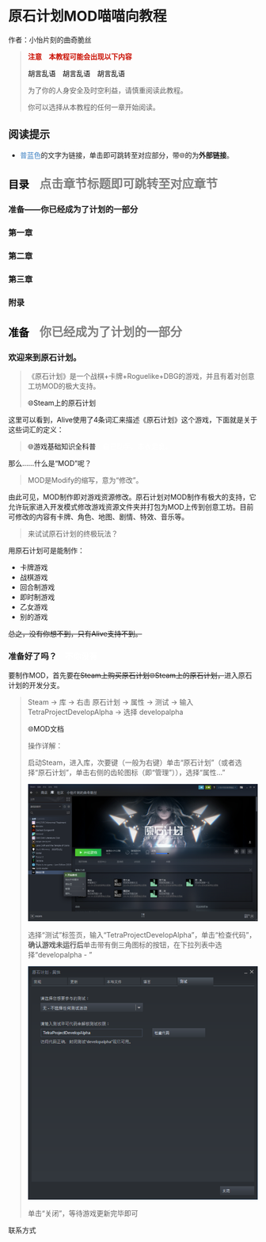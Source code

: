 # 原石计划MOD喵喵向教程

作者：<a href="#作者" style="text-decoration:none">小怡片刻的曲奇脆丝</a>

> <font color="Scarlet">**注意　本教程可能会出现以下内容**</font>
>
> <font color="Black">胡言乱语　胡言乱语　胡言乱语</font>
>
> 为了你的人身安全及时空利益，请慎重阅读此教程。
>
> 你可以选择从本教程的任何一章开始阅读。



## 阅读提示

* <font color="4183C4">普蓝色</font>的文字为链接，单击即可跳转至对应部分，带🌐的为**外部链接**。



## <a name="目录"><font color="Black">目录</font></a>　<font color="Gray" size="5">点击章节标题即可跳转至对应章节</font>

### <a href="#第〇章" style="text-decoration:none">准备——你已经成为了计划的一部分</a>

### <a href="#第一章" style="text-decoration:none">第一章</a>

### <a href="#第二章" style="text-decoration:none">第二章</a>

### <a href="#第三章" style="text-decoration:none">第三章</a>

### <a href="#附录" style="text-decoration:none">附录</a>



## <a name="第〇章"><font color="Black">准备</font>　<font color="Gray" size="5">你已经成为了计划的一部分</font></a>

### 欢迎来到原石计划。



> 《原石计划》是一个战棋+卡牌+Roguelike+DBG的游戏，并且有着对创意工坊MOD的极大支持。
>
> <a href="https://store.steampowered.com/app/1017410" style="text-decoration:none">🌐Steam上的原石计划</a>

这里可以看到，Alive使用了4条词汇来描述《原石计划》这个游戏，下面就是关于这些词汇的定义：

> <a href="https://www.baidu.com" style="text-decoration:none">🌐游戏基础知识全科普</a>　<font color="White">自己动手，丰衣足食。</font>

那么……什么是“MOD”呢？

> MOD是Modify的缩写，意为“修改”。

由此可见，MOD制作即对游戏资源修改。原石计划对MOD制作有极大的支持，它允许玩家进入开发模式修改游戏资源文件夹并打包为MOD上传到创意工坊。目前可修改的内容有卡牌、角色、地图、剧情、特效、音乐等。

> 来试试原石计划的终极玩法？

用原石计划可是能制作：

* 卡牌游戏
* 战棋游戏
* 回合制游戏
* 即时制游戏
* 乙女游戏
* 别的游戏

~~总之，没有你想不到，只有Alive支持不到。~~

### 准备好了吗？　<font color="White">不你没有</font>

要制作MOD，首先要~~在Steam上购买原石计划<a href="https://store.steampowered.com/app/1017410" style="text-decoration:none">🌐Steam上的原石计划</a>，~~进入原石计划的开发分支。

> Steam -> 库 -> 右击 原石计划 -> 属性 -> 测试 -> 输入 TetraProjectDevelopAlpha -> 选择 developalpha
>
> <a href="http://tpdocs.alivegamestudio.com/"  style="text-decoration:none">🌐MOD文档</a>
>
> 操作详解：
>
> 启动Steam，进入库，次要键（一般为右键）单击“原石计划”（或者选择“原石计划”，单击右侧的齿轮图标（即“管理”）），选择“属性…”
>
> <img src="原石计划MOD喵喵向教程.assets/Steam库.png" alt="Steam库"  />
>
> 选择“测试”标签页，输入“TetraProjectDevelopAlpha”，单击“检查代码”，**确认游戏未运行后**单击带有倒三角图标的按钮，在下拉列表中选择“developalpha - ”
>
> <img src="原石计划MOD喵喵向教程.assets/Steam属性.png" alt="Steam属性"  />
>
> 单击“关闭”，等待游戏更新完毕即可





<a name="作者">联系方式</a>

